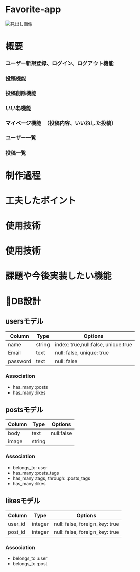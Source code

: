 # Favorite-app
![見出し画像](https://user-images.githubusercontent.com/64077722/84566347-4a8d2b80-adab-11ea-9101-a5ec975e06bd.jpg)

# 概要
### ユーザー新規登録、ログイン、ログアウト機能
### 投稿機能
### 投稿削除機能
### いいね機能
### マイページ機能　（投稿内容、いいねした投稿）
### ユーザー一覧
### 投稿一覧

# 制作過程

# 工夫したポイント


# 使用技術



# 使用技術

# 課題や今後実装したい機能


# 📄DB設計
## usersモデル
|Column|Type|Options|
|------|----|-------|
|name|string|index: true,null:false, unique:true|
|Email|text|null: false, unique: true|
|password|text|null: false|
### Association
- has_many :posts
- has_many :likes

## postsモデル
|Column|Type|Options|
|------|----|-------|
|body|text|null:false|
|image|string||
### Association
- belongs_to: user
- has_many :posts_tags
- has_many :tags, through: :posts_tags
- has_many :likes

## likesモデル
|Column|Type|Options|
|------|----|-------|
|user_id|integer|null: false, foreign_key: true|
|post_id|integer|null: false, foreign_key: true|
### Association
- belongs_to :user
- belongs_to :post


